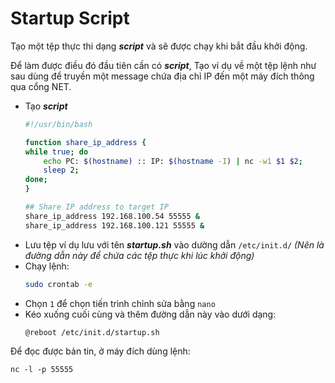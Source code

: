 # Startup Script

Tạo một tệp thực thi dạng __*script*__ và sẽ được chạy khi bắt đầu khởi động.

Để làm được điều đó đầu tiên cần có __*script*__, Tạo ví dụ về một tệp lệnh như sau dùng để truyền một message chứa địa chỉ IP đến một máy đích thông qua cổng NET.
- Tạo __*script*__
    ```bash title="startup.sh"
    #!/usr/bin/bash

    function share_ip_address {
    while true; do
        echo PC: $(hostname) :: IP: $(hostname -I) | nc -w1 $1 $2;
        sleep 2;
    done;
    }

    ## Share IP address to target IP
    share_ip_address 192.168.100.54 55555 &
    share_ip_address 192.168.100.121 55555 &
    ```
- Lưu tệp ví dụ lưu với tên __*startup.sh*__ vào dường dẫn `/etc/init.d/` _(Nên là đường dẫn này để chứa các tệp thực khi lúc khởi động)_
- Chạy lệnh:
    ```bash
    sudo crontab -e
    ```
- Chọn `1` để chọn tiến trình chỉnh sửa bằng `nano`
- Kéo xuống cuối cùng và thêm đường dẫn này vào dưới dạng:
    ```text
    @reboot /etc/init.d/startup.sh
    ```

Để đọc được bản tin, ở máy đích dùng lệnh:

```text
nc -l -p 55555
```